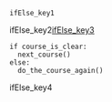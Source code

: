 ```ngMeta
ifElse_key1
```

ifElse_key2[ifElse_key3](https://saral.navgurukul.org/course/93)


```
if course_is_clear:
  next_course()
else:
  do_the_course_again()
```
ifElse_key4
